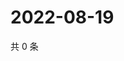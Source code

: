 # 2022-08-19

共 0 条

<!-- BEGIN WEIBO -->
<!-- 最后更新时间 Fri Aug 19 2022 01:34:02 GMT+0800 (China Standard Time) -->

<!-- END WEIBO -->
